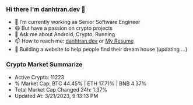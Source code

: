 ### Hi there I'm danhtran.dev 👋

- 🔭 I’m currently working as Senior Software Engineer
- 😄 But have a passion on crypto projects
- 💬 Ask me about Android, Crypto, Running 
- 📫 How to reach me: <a href="https://danhtran.dev" target="_blank">danhtran.dev</a> or <a href="Dan-Resume.pdf" target="_blank">My Resume</a>
- 🌱 Building a website to help people find their dream house (updating ...)

### Crypto Market Summarize
- Active Crypto: 11223
- % Market Cap: BTC 44.45% | ETH 17.71% | BNB 4.37%
- Total Market Cap Changed 24h: 1.37%
- Updated At: 3/21/2023, 9:13:13 PM
